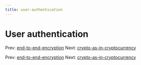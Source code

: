 ```yaml
---
title: user-authentication
---
```




# User authentication

Prev:
[end-to-end-encryption](end-to-end-encryption.md)
Next:
[crypto-as-in-cryptocurrency](crypto-as-in-cryptocurrency.md)

Prev:
[end-to-end-encryption](end-to-end-encryption.md)
Next:
[crypto-as-in-cryptocurrency](crypto-as-in-cryptocurrency.md)
